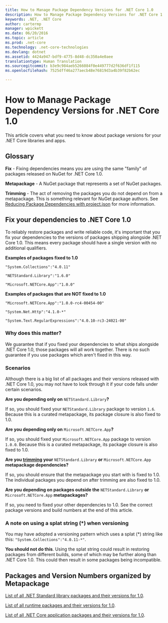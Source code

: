 ```yaml
---
title: How to Manage Package Dependency Versions for .NET Core 1.0
description: How to Manage Package Dependency Versions for .NET Core 1.0
keywords: .NET, .NET Core
author: cartermp
manager: wpickett
ms.date: 06/20/2016
ms.topic: article
ms.prod: .net-core
ms.technology: .net-core-technologies
ms.devlang: dotnet
ms.assetid: 4424a947-bdf9-4775-8d48-dc350a4e0aee
translationtype: Human Translation
ms.sourcegitcommit: b3e9c984aeb5266084f0e449777d2f636df1f115
ms.openlocfilehash: 7525dff46a277aecb48e76819d3a4b39f82b62ec

---
```


# How to Manage Package Dependency Versions for .NET Core 1.0

This article covers what you need to know about package versions for your .NET Core libraries and apps.

## Glossary

**Fix** - Fixing dependencies means you are using the same "family" of packages released on NuGet for .NET Core 1.0.

**Metapackage** - A NuGet package that represents a set of NuGet packages.

**Trimming** - The act of removing the packages you do not depend on from a metapackage.  This is something relevant for NuGet package authors.  See [Reducing Package Dependencies with project.json](../deploying/reducing-dependencies.md) for more information. 

## Fix your dependencies to .NET Core 1.0

To reliably restore packages and write reliable code, it's important that you fix your dependencies to the versions of packages shipping alongside .NET Core 1.0.  This means every package should have a single version with no additional qualifiers.

**Examples of packages fixed to 1.0**

`"System.Collections":"4.0.11"`

`"NETStandard.Library":"1.6.0"`

`"Microsoft.NETCore.App":"1.0.0"`

**Examples of packages that are NOT fixed to 1.0**

`"Microsoft.NETCore.App":"1.0.0-rc4-00454-00"`

`"System.Net.Http":"4.1.0-*"`

`"System.Text.RegularExpressions":"4.0.10-rc3-24021-00"`

### Why does this matter?

We guarantee that if you fixed your dependencies to what ships alongside .NET Core 1.0, those packages will all work together.  There is no such guarantee if you use packages which aren't fixed in this way.

### Scenarios

Although there is a big list of all packages and their versions released with .NET Core 1.0, you may not have to look through it if your code falls under certain scenarios.

**Are you depending only on** `NETStandard.Library`**?**

If so, you should fixed your `NETStandard.Library` package to version `1.6`.  Because this is a curated metapackage, its package closure is also fixed to 1.0.

**Are you depending only on** `Microsoft.NETCore.App`**?**

If so, you should fixed your `Microsoft.NETCore.App` package to version `1.0.0`.  Because this is a curated metapackage, its package closure is also fixed to 1.0.

**Are you [trimming](../deploying/reducing-dependencies.md) your** `NETStandard.Library` **or** `Microsoft.NETCore.App` **metapackage dependencies?**

If so, you should ensure that the metapackage you start with is fixed to 1.0.  The individual packages you depend on after trimming are also fixed to 1.0.

**Are you depending on packages outside the** `NETStandard.Library` **or** `Microsoft.NETCore.App` **metapackages?**

If so, you need to fixed your other dependencies to 1.0.  See the correct package versions and build numbers at the end of this article.

### A note on using a splat string (\*) when versioning

You may have adopted a versioning pattern which uses a splat (\*) string like this: `"System.Collections":"4.0.11-*"`.

**You should not do this**.  Using the splat string could result in restoring packages from different builds, some of which may be further along than .NET Core 1.0.  This could then result in some packages being incompatible.

## Packages and Version Numbers organized by Metapackage

[List of all .NET Standard library packages and their versions for 1.0](https://github.com/dotnet/versions/blob/master/build-info/dotnet/corefx/release/1.0.0/Latest_Packages.txt).

[List of all runtime packages and their versions for 1.0](https://github.com/dotnet/versions/blob/master/build-info/dotnet/coreclr/release/1.0.0/LKG_Packages.txt).

[List of all .NET Core application packages and their versions for 1.0](https://github.com/dotnet/versions/blob/master/build-info/dotnet/core-setup/release/1.0.0/Latest_Packages.txt).



<!--HONumber=Aug16_HO2-->


